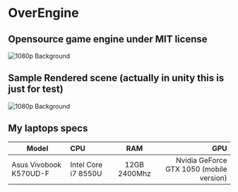 # OverEngine
## Opensource game engine under MIT license
![1080p Background](https://raw.githubusercontent.com/OverShifted/OverEngine/master/oe-01.png)
## Sample Rendered scene (actually in unity this is just for test)
![1080p Background](https://raw.githubusercontent.com/OverShifted/OverEngine/master/oe-02.png)
## My laptops specs
| Model                  | CPU                 | RAM          | GPU                                      |
| ---------------------- |:------------------- |:------------:| ----------------------------------------:|
| Asus Vivobook K570UD-F | Intel Core i7 8550U | 12GB 2400Mhz | Nvidia GeForce GTX 1050 (mobile version) |
